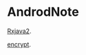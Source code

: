 # AndrodNote
[Rxjava2](https://github.com/litian1a/AndrodNote/blob/master/md/Rxjava2.md).

[encrypt](https://github.com/litian1a/AndrodNote/blob/master/md/encrypt.md).



